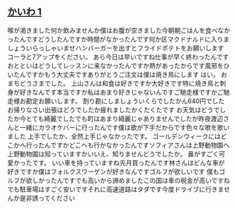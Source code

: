 

## [**かいわ 1**](https://youtu.be/6DSWJtL7ysA?t=64)


 喉が渇きました何か飲みませんか僕はお腹が空きました今朝朝ごはんを食べなかったんですどうしたんですか時間がなかったんです何か区マクドナルドに入りましょういらっしゃいませハンバーガーを出すとフライドポテトをお願いします コーラと7アップをください。   あら今日は早いですね仕事が早く終わったんですおとといはどうしてレッスンに来なかったんですか熱があったからです風邪をひいたんですかもう大丈夫ですありがとうご注文は僕は焼き鳥にします はい。  おまちどうさまでした。  上山さんは和食は好きですか大好きです特に焼き鳥と刺身が好きなんです本当ですか私はあまり好きじゃないんですご馳走様ですかご馳走様お勘定お願いします。  割り勘にしましょういくらでしたかん640円でしたお帰りなさい出張はどうでしたか疲れましたかくたくたです お天気はどうでしたか今とても綺麗でしたでも町はあまり綺麗じゃありませんでしたが昨夜渡辺さんと一緒にカラオケバーに行ったんです僕は歌が下手だからです色々な歌を歌いました 上手でしたか、全然上手じゃなかったです。  ゴールデンウィークにはどこかへ行ったんですかどこへも行かなかったんですソフィアさんは上野動物園へ上野動物園は知っていますかいいえ、知りませんどうでしたか。  鼻がすごく可愛かったです。  いい車を持っていますね先月買ったんです林さんはどんな車が好きですか僕はフォルクスワーゲンが好きなんですゴルフが欲しいです 僕もゴルフが欲しかったんですでも高いから諦めましたこの国は車の税金が高いですねでも駐車場はすごく安いですそれに高速道路はタダです今度ドライブに行きませんか是非誘ってください

